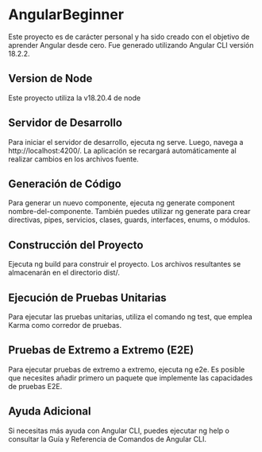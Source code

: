 # AngularBeginner

Este proyecto es de carácter personal y ha sido creado con el objetivo de aprender Angular desde cero. Fue generado utilizando Angular CLI versión 18.2.2.

## Version de Node

Este proyecto utiliza la v18.20.4 de node

## Servidor de Desarrollo

Para iniciar el servidor de desarrollo, ejecuta ng serve. Luego, navega a http://localhost:4200/. La aplicación se recargará automáticamente al realizar cambios en los archivos fuente.

## Generación de Código

Para generar un nuevo componente, ejecuta ng generate component nombre-del-componente. También puedes utilizar ng generate para crear directivas, pipes, servicios, clases, guards, interfaces, enums, o módulos.

## Construcción del Proyecto

Ejecuta ng build para construir el proyecto. Los archivos resultantes se almacenarán en el directorio dist/.

## Ejecución de Pruebas Unitarias

Para ejecutar las pruebas unitarias, utiliza el comando ng test, que emplea Karma como corredor de pruebas.

## Pruebas de Extremo a Extremo (E2E)

Para ejecutar pruebas de extremo a extremo, ejecuta ng e2e. Es posible que necesites añadir primero un paquete que implemente las capacidades de pruebas E2E.

## Ayuda Adicional

Si necesitas más ayuda con Angular CLI, puedes ejecutar ng help o consultar la Guía y Referencia de Comandos de Angular CLI.
